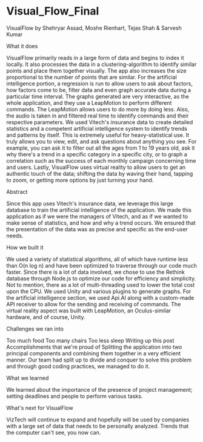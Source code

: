 # Visual_Flow_Final

VisualFlow
by Shehryar Assad, Moshe Rienhart, Tejas Shah & Sarvesh Kumar

What it does

VisualFlow primarily reads in a large form of data and begins to index it locally. It also processes the data in a clustering-algorithm to identify similar points and place them together visually. The app also increases the size proportional to the number of points that are similar. For the artificial intelligence portion, a regression is run to allow users to ask about factors, how factors come to be, filter data and even graph accurate data during a particular time interval. The graphs generated are very interactive, as the whole application, and they use a LeapMotion to perform different commands. The LeapMotion allows users to do more by doing less. Also, the audio is taken in and filtered real time to identify commands and their respective parameters. We used Vitech's insurance data to create detailed statistics and a competent artificial intelligence system to identify trends and patterns by itself. This is extremely useful for heavy-statistical use. It truly allows you to view, edit, and ask questions about anything you see. For example, you can ask it to filter out all the ages from 1 to 19 years old, ask it why there's a trend in a specific category in a specific city, or to graph a correlation such as the success of each monthly campaign concerning time and users. Lastly, VisualFlow uses virtual reality to allow users to get an authentic touch of the data; shifting the data by waving their hand, tapping to zoom, or getting more options by just turning your hand.

Abstract

Since this app uses Vitech's insurance data, we leverage this large database to train the artificial intelligence of the application. We made this application as if we were the managers of Vitech, and as if we wanted to make sense of statistics, and how and why a trend occurs. We ensured that the presentation of the data was as precise and specific as the end-user needs.

How we built it

We used a variety of statistical algorithms, all of which have runtime less than O(n log n) and have been optimized to traverse through our code much faster. Since there is a lot of data involved, we chose to use the Rethink database through Node.js to optimize our code for efficiency and simplicity. Not to mention, there as a lot of multi-threading used to lower the total cost upon the CPU. We used Unity and various plugins to generate graphs. For the artificial intelligence section, we used Api.AI along with a custom-made API receiver to allow for the sending and receiving of commands. The virtual reality aspect was built with LeapMotion, an Oculus-similar hardware, and of course, Unity.

Challenges we ran into

Too much food
Too many chairs
Too less sleep
Writing up this post
Accomplishments that we're proud of
Splitting the application into two principal components and combining them together in a very efficient manner. Our team had split up to divide and conquer to solve this problem and through good coding practices, we managed to do it.

What we learned

We learned about the importance of the presence of project management; setting deadlines and people to perform various tasks.

What's next for VisualFlow

VizTech will continue to expand and hopefully will be used by companies with a large set of data that needs to be personally analyzed. Trends that the computer can't see, you now can.
